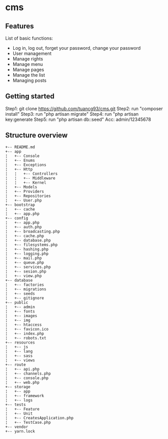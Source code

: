 # cms
## Features
List of basic functions:
- Log in, log out, forget your password, change your password
- User management
- Manage rights
- Manage menu
- Manage pages
- Manage the list
- Managing posts
## Getting started
Step1: git clone https://github.com/tuancg93/cms.git
Step2: run "composer install"
Step3: run "php artisan migrate"
Step4: run "php artisan key:generate
Step5: run "php artisan db::seed"
Acc: admin/12345678
## Structure overview
```
+-- README.md
+-- app
¦   +-- Console
¦   +-- Enums
¦   +-- Exceptions
¦   +-- Http
¦   ¦   +-- Controllers
¦   ¦   +-- Middleware
¦   ¦   +-- Kernel
¦   +-- Models
¦   +-- Providers
¦   +-- Repositories
¦   +-- User.php  
+-- bootstrap
¦   +-- cache
¦   +-- app.php
+-- config
¦   +-- app.php
¦   +-- auth.php
¦   +-- broadcasting.php
¦   +-- cache.php
¦   +-- database.php
¦   +-- filesystems.php
¦   +-- hashing.php
¦   +-- logging.php
¦   +-- mail.php
¦   +-- queue.php
¦   +-- services.php
¦   +-- sesion.php
¦   +-- view.php
+-- database
¦   +-- factories
¦   +-- migrations
¦   +-- seeds
¦   +-- gitignore
+-- public
¦   +-- admin
¦   +-- fonts
¦   +-- images
¦   +-- img
¦   +-- htaccess
¦   +-- favicon.ico
¦   +-- index.php
¦   +-- robots.txt
+-- resources
¦   +-- js
¦   +-- lang
¦   +-- sass
¦   +-- views
+-- route
¦   +-- api.php
¦   +-- channels.php
¦   +-- console.php
¦   +-- web.php
+-- storage
¦   +-- app
¦   +-- framework
¦   +-- logs
+-- tests
¦   +-- Feature
¦   +-- Unit
¦   +-- CreatesApplication.php
¦   +-- TestCase.php
+-- vendor
+-- yarn.lock
```